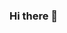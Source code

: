 ### Hi there 👋

<!--
**saidskander/saidskander** is a ✨ _special_ ✨ repository because its `README.md` (this file) appears on your GitHub profile.

Here are some ideas to get you started:

🌱 My name is Skander Amireche, I'm a Software engineering student at Holberton School and an Artist.
✨ I decided to dive into the TECH world.
🌱 I have been studying low-level programming, high-level programming, system engineering and devops, and web stack programming (Front-end & Back-end) using a methodology based on peer-learning and projects.
✨ I'm curious, adaptable, a fast learner and I love developing my skills.

### Connect with me:

<a href="https://twitter.com/Skanderamirech1">
  <img align="left" alt="saidskander | Twitter" width="30px" src="https://cdn.jsdelivr.net/npm/simple-icons@v3/icons/twitter.svg" />
</a>
<a href="https://www.linkedin.com/in/skander-amireche/">
  <img align="left" alt="saidskander" width="30px" src="https://cdn.jsdelivr.net/npm/simple-icons@v3/icons/linkedin.svg" />
</a>

<br/>
<br/>
